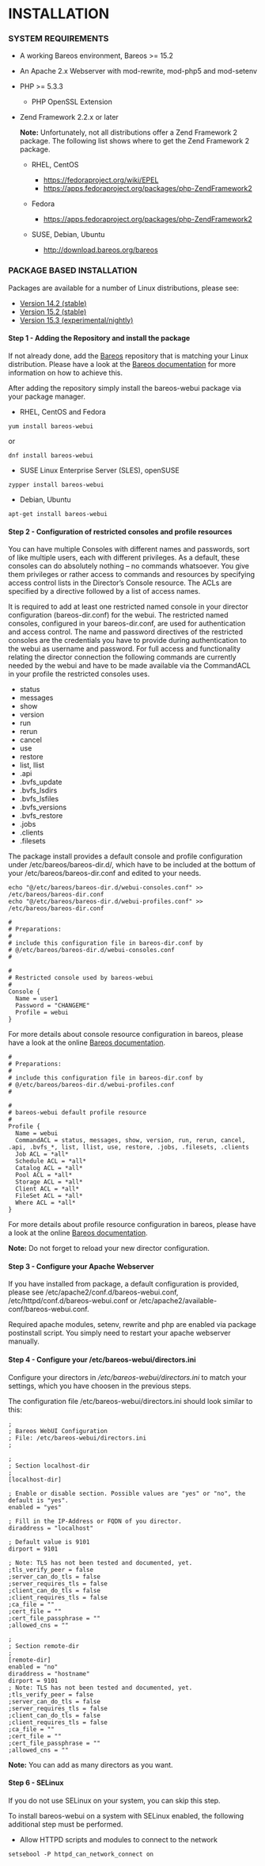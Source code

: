 
INSTALLATION
============

### SYSTEM REQUIREMENTS

* A working Bareos environment, Bareos >= 15.2
* An Apache 2.x Webserver with mod-rewrite, mod-php5 and mod-setenv
* PHP >= 5.3.3
    * PHP OpenSSL Extension
* Zend Framework 2.2.x or later

  **Note:** Unfortunately, not all distributions offer a Zend Framework 2 package.
  The following list shows where to get the Zend Framework 2 package.

  * RHEL, CentOS
    * https://fedoraproject.org/wiki/EPEL
    * https://apps.fedoraproject.org/packages/php-ZendFramework2

  * Fedora
    * https://apps.fedoraproject.org/packages/php-ZendFramework2

  * SUSE, Debian, Ubuntu
    * http://download.bareos.org/bareos

### PACKAGE BASED INSTALLATION

Packages are available for a number of Linux distributions, please see:

* [Version 14.2 (stable)](http://download.bareos.org/bareos/contrib/)
* [Version 15.2 (stable)](http://download.bareos.org/bareos/release/15.2/)
* [Version 15.3 (experimental/nightly)](http://download.bareos.org/bareos/experimental/nightly/)

#### Step 1 - Adding the Repository and install the package

If not already done, add the [Bareos](http://download.bareos.org/bareos/) repository that is matching your Linux distribution.
Please have a look at the [Bareos documentation](http://doc.bareos.org/master/html/bareos-manual-main-reference.html#InstallTheBareosSoftwarePackages) for more information on how to achieve this.

After adding the repository simply install the bareos-webui package via your package manager.

* RHEL, CentOS and Fedora

```
yum install bareos-webui
```

or

```
dnf install bareos-webui
```

* SUSE Linux Enterprise Server (SLES), openSUSE

```
zypper install bareos-webui
```

* Debian, Ubuntu

```
apt-get install bareos-webui
```

#### Step 2 - Configuration of restricted consoles and profile resources

You can have multiple Consoles with different names and passwords, sort of like multiple users, each with different privileges.
As a default, these consoles can do absolutely nothing – no commands whatsoever. You give them privileges or rather access to
commands and resources by specifying access control lists in the Director’s Console resource. The ACLs are specified by a directive
followed by a list of access names.

It is required to add at least one restricted named console in your director configuration (bareos-dir.conf) for the webui.
The restricted named consoles, configured in your bareos-dir.conf, are used for authentication and access control. The name
and password directives of the restricted consoles are the credentials you have to provide during authentication to the webui
as username and password. For full access and functionality relating the director connection the following commands are
currently needed by the webui and have to be made available via the CommandACL in your profile the restricted consoles uses.

* status
* messages
* show
* version
* run
* rerun
* cancel
* use
* restore
* list, llist
* .api
* .bvfs_update
* .bvfs_lsdirs
* .bvfs_lsfiles
* .bvfs_versions
* .bvfs_restore
* .jobs
* .clients
* .filesets

The package install provides a default console and profile configuration under /etc/bareos/bareos-dir.d/, which have to be included
at the bottum of your /etc/bareos/bareos-dir.conf and edited to your needs.

```
echo "@/etc/bareos/bareos-dir.d/webui-consoles.conf" >> /etc/bareos/bareos-dir.conf
echo "@/etc/bareos/bareos-dir.d/webui-profiles.conf" >> /etc/bareos/bareos-dir.conf
```

```
#
# Preparations:
#
# include this configuration file in bareos-dir.conf by
# @/etc/bareos/bareos-dir.d/webui-consoles.conf
#

#
# Restricted console used by bareos-webui
#
Console {
  Name = user1
  Password = "CHANGEME"
  Profile = webui
}

```
For more details about console resource configuration in bareos, please have a look at the online [Bareos documentation](http://doc.bareos.org/master/html/bareos-manual-main-reference.html#ConsoleResource).

```
#
# Preparations:
#
# include this configuration file in bareos-dir.conf by
# @/etc/bareos/bareos-dir.d/webui-profiles.conf
#

#
# bareos-webui default profile resource
#
Profile {
  Name = webui
  CommandACL = status, messages, show, version, run, rerun, cancel, .api, .bvfs_*, list, llist, use, restore, .jobs, .filesets, .clients
  Job ACL = *all*
  Schedule ACL = *all*
  Catalog ACL = *all*
  Pool ACL = *all*
  Storage ACL = *all*
  Client ACL = *all*
  FileSet ACL = *all*
  Where ACL = *all*
}
```
For more details about profile resource configuration in bareos, please have a look at the online [Bareos documentation](http://doc.bareos.org/master/html/bareos-manual-main-reference.html#ProfileResource).

**Note:** Do not forget to reload your new director configuration.

#### Step 3 - Configure your Apache Webserver

If you have installed from package, a default configuration is provided, please see /etc/apache2/conf.d/bareos-webui.conf,
/etc/httpd/conf.d/bareos-webui.conf or /etc/apache2/available-conf/bareos-webui.conf.

Required apache modules, setenv, rewrite and php are enabled via package postinstall script.
You simply need to restart your apache webserver manually.

#### Step 4 - Configure your /etc/bareos-webui/directors.ini

Configure your directors in */etc/bareos-webui/directors.ini* to match your settings,
which you have choosen in the previous steps.

The configuration file /etc/bareos-webui/directors.ini should look similar to this:

```
;
; Bareos WebUI Configuration
; File: /etc/bareos-webui/directors.ini
;

;
; Section localhost-dir
;
[localhost-dir]

; Enable or disable section. Possible values are "yes" or "no", the default is "yes".
enabled = "yes"

; Fill in the IP-Address or FQDN of you director.
diraddress = "localhost"

; Default value is 9101
dirport = 9101

; Note: TLS has not been tested and documented, yet.
;tls_verify_peer = false
;server_can_do_tls = false
;server_requires_tls = false
;client_can_do_tls = false
;client_requires_tls = false
;ca_file = ""
;cert_file = ""
;cert_file_passphrase = ""
;allowed_cns = ""

;
; Section remote-dir
;
[remote-dir]
enabled = "no"
diraddress = "hostname"
dirport = 9101
; Note: TLS has not been tested and documented, yet.
;tls_verify_peer = false
;server_can_do_tls = false
;server_requires_tls = false
;client_can_do_tls = false
;client_requires_tls = false
;ca_file = ""
;cert_file = ""
;cert_file_passphrase = ""
;allowed_cns = ""
```

**Note:** You can add as many directors as you want.

#### Step 6 - SELinux

If you do not use SELinux on your system, you can skip this step.

To install bareos-webui on a system with SELinux enabled, the following additional step must be performed.

 * Allow HTTPD scripts and modules to connect to the network

```
setsebool -P httpd_can_network_connect on
```

